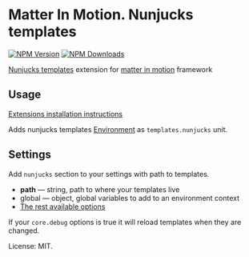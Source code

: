 # Matter In Motion. Nunjucks templates

[![NPM Version](https://img.shields.io/npm/v/mm-nunjucks.svg?style=flat-square)](https://www.npmjs.com/package/mm-nunjucks)
[![NPM Downloads](https://img.shields.io/npm/dt/mm-nunjucks.svg?style=flat-square)](https://www.npmjs.com/package/mm-nunjucks)

[Nunjucks templates](https://mozilla.github.io/nunjucks) extension for [matter in motion](https://github.com/matter-in-motion/mm) framework

## Usage

[Extensions installation instructions](https://github.com/matter-in-motion/mm/blob/master/docs/extensions.md)

Adds nunjucks templates [Environment](https://mozilla.github.io/nunjucks/api.html#environment) as `templates.nunjucks` unit.

## Settings

Add `nunjucks` section to your settings with path to templates.

* **path** — string, path to where your templates live
* global — object, global variables to add to an environment context
* [The rest available options](https://mozilla.github.io/nunjucks/api.html#configure)

If your `core.debug` options is true it will reload templates when they are changed.

License: MIT.
